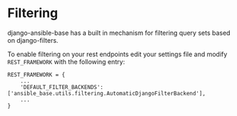 # Filtering

django-ansible-base has a built in mechanism for filtering query sets based on django-filters. 

To enable filtering on your rest endpoints edit your settings file and modify `REST_FRAMEWORK` with the following entry:
```
REST_FRAMEWORK = {
    ...
    'DEFAULT_FILTER_BACKENDS': ['ansible_base.utils.filtering.AutomaticDjangoFilterBackend'],
    ...
}
```
